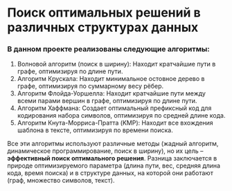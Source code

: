 # Поиск оптимальных решений в различных структурах данных

### В данном проекте реализованы следующие алгоритмы:

1) Волновой алгоритм (поиск в ширину): Находит кратчайшие пути в графе, оптимизируя по длине пути.
2) Алгоритм Крускала: Находит минимальное остовное дерево в графе, оптимизируя по суммарному весу рёбер.
3) Алгоритм Флойда-Уоршелла: Находит кратчайшие пути между всеми парами вершин в графе, оптимизируя по длине пути.
4) Алгоритм Хаффмана: Создает оптимальный префиксный код для кодирования набора символов, оптимизируя по средней длине кода.
5) Алгоритм Кнута-Морриса-Пратта (KMP): Находит все вхождения шаблона в тексте, оптимизируя по времени поиска.

Все эти алгоритмы используют различные методы (жадный алгоритм, динамическое программирование, поиск в ширину), но их цель – **эффективный поиск оптимального решения**. Разница заключается в природе оптимизируемого параметра (длина пути, вес, средняя длина кода, время поиска) и в структуре данных, на которой они работают (граф, множество символов, текст).
